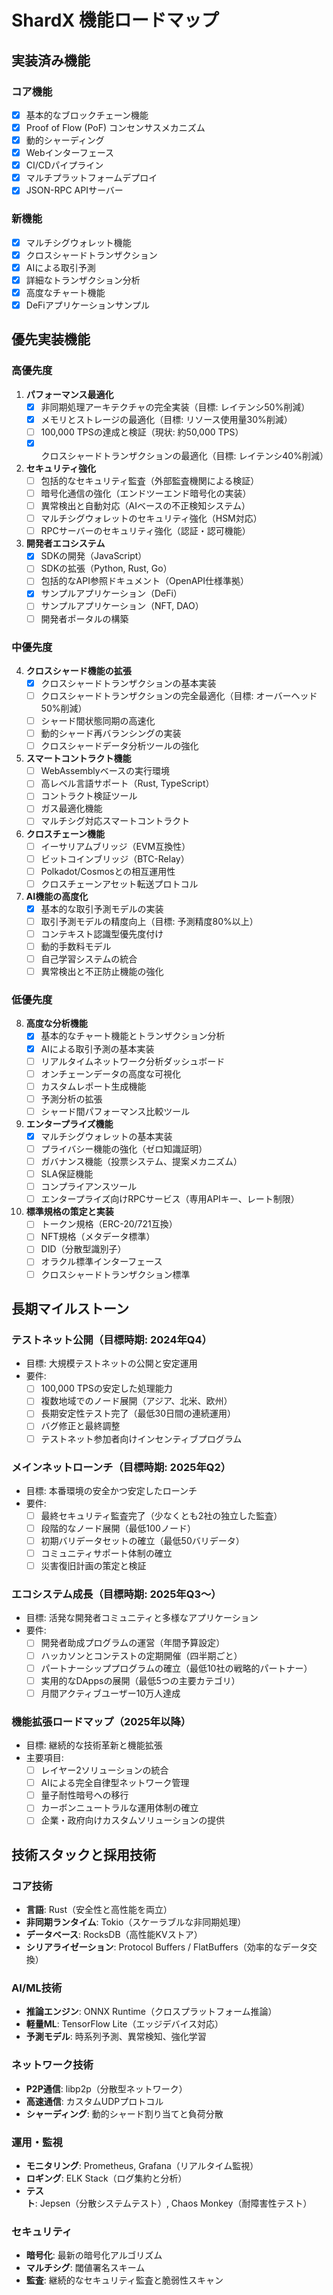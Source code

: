 # ShardX 機能ロードマップ

## 実装済み機能

### コア機能
- [x] 基本的なブロックチェーン機能
- [x] Proof of Flow (PoF) コンセンサスメカニズム
- [x] 動的シャーディング
- [x] Webインターフェース
- [x] CI/CDパイプライン
- [x] マルチプラットフォームデプロイ
- [x] JSON-RPC APIサーバー

### 新機能
- [x] マルチシグウォレット機能
- [x] クロスシャードトランザクション
- [x] AIによる取引予測
- [x] 詳細なトランザクション分析
- [x] 高度なチャート機能
- [x] DeFiアプリケーションサンプル

## 優先実装機能

### 高優先度
1. **パフォーマンス最適化**
   - [x] 非同期処理アーキテクチャの完全実装（目標: レイテンシ50%削減）
   - [x] メモリとストレージの最適化（目標: リソース使用量30%削減）
   - [ ] 100,000 TPSの達成と検証（現状: 約50,000 TPS）
   - [x] クロスシャードトランザクションの最適化（目標: レイテンシ40%削減）

2. **セキュリティ強化**
   - [ ] 包括的なセキュリティ監査（外部監査機関による検証）
   - [ ] 暗号化通信の強化（エンドツーエンド暗号化の実装）
   - [ ] 異常検出と自動対応（AIベースの不正検知システム）
   - [ ] マルチシグウォレットのセキュリティ強化（HSM対応）
   - [ ] RPCサーバーのセキュリティ強化（認証・認可機能）

3. **開発者エコシステム**
   - [x] SDKの開発（JavaScript）
   - [ ] SDKの拡張（Python, Rust, Go）
   - [ ] 包括的なAPI参照ドキュメント（OpenAPI仕様準拠）
   - [x] サンプルアプリケーション（DeFi）
   - [ ] サンプルアプリケーション（NFT, DAO）
   - [ ] 開発者ポータルの構築

### 中優先度
4. **クロスシャード機能の拡張**
   - [x] クロスシャードトランザクションの基本実装
   - [ ] クロスシャードトランザクションの完全最適化（目標: オーバーヘッド50%削減）
   - [ ] シャード間状態同期の高速化
   - [ ] 動的シャード再バランシングの実装
   - [ ] クロスシャードデータ分析ツールの強化

5. **スマートコントラクト機能**
   - [ ] WebAssemblyベースの実行環境
   - [ ] 高レベル言語サポート（Rust, TypeScript）
   - [ ] コントラクト検証ツール
   - [ ] ガス最適化機能
   - [ ] マルチシグ対応スマートコントラクト

6. **クロスチェーン機能**
   - [ ] イーサリアムブリッジ（EVM互換性）
   - [ ] ビットコインブリッジ（BTC-Relay）
   - [ ] Polkadot/Cosmosとの相互運用性
   - [ ] クロスチェーンアセット転送プロトコル

7. **AI機能の高度化**
   - [x] 基本的な取引予測モデルの実装
   - [ ] 取引予測モデルの精度向上（目標: 予測精度80%以上）
   - [ ] コンテキスト認識型優先度付け
   - [ ] 動的手数料モデル
   - [ ] 自己学習システムの統合
   - [ ] 異常検出と不正防止機能の強化

### 低優先度
8. **高度な分析機能**
   - [x] 基本的なチャート機能とトランザクション分析
   - [x] AIによる取引予測の基本実装
   - [ ] リアルタイムネットワーク分析ダッシュボード
   - [ ] オンチェーンデータの高度な可視化
   - [ ] カスタムレポート生成機能
   - [ ] 予測分析の拡張
   - [ ] シャード間パフォーマンス比較ツール

9. **エンタープライズ機能**
   - [x] マルチシグウォレットの基本実装
   - [ ] プライバシー機能の強化（ゼロ知識証明）
   - [ ] ガバナンス機能（投票システム、提案メカニズム）
   - [ ] SLA保証機能
   - [ ] コンプライアンスツール
   - [ ] エンタープライズ向けRPCサービス（専用APIキー、レート制限）

10. **標準規格の策定と実装**
    - [ ] トークン規格（ERC-20/721互換）
    - [ ] NFT規格（メタデータ標準）
    - [ ] DID（分散型識別子）
    - [ ] オラクル標準インターフェース
    - [ ] クロスシャードトランザクション標準

## 長期マイルストーン

### テストネット公開（目標時期: 2024年Q4）
- 目標: 大規模テストネットの公開と安定運用
- 要件:
  - [ ] 100,000 TPSの安定した処理能力
  - [ ] 複数地域でのノード展開（アジア、北米、欧州）
  - [ ] 長期安定性テスト完了（最低30日間の連続運用）
  - [ ] バグ修正と最終調整
  - [ ] テストネット参加者向けインセンティブプログラム

### メインネットローンチ（目標時期: 2025年Q2）
- 目標: 本番環境の安全かつ安定したローンチ
- 要件:
  - [ ] 最終セキュリティ監査完了（少なくとも2社の独立した監査）
  - [ ] 段階的なノード展開（最低100ノード）
  - [ ] 初期バリデータセットの確立（最低50バリデータ）
  - [ ] コミュニティサポート体制の確立
  - [ ] 災害復旧計画の策定と検証

### エコシステム成長（目標時期: 2025年Q3〜）
- 目標: 活発な開発者コミュニティと多様なアプリケーション
- 要件:
  - [ ] 開発者助成プログラムの運営（年間予算設定）
  - [ ] ハッカソンとコンテストの定期開催（四半期ごと）
  - [ ] パートナーシッププログラムの確立（最低10社の戦略的パートナー）
  - [ ] 実用的なDAppsの展開（最低5つの主要カテゴリ）
  - [ ] 月間アクティブユーザー10万人達成

### 機能拡張ロードマップ（2025年以降）
- 目標: 継続的な技術革新と機能拡張
- 主要項目:
  - [ ] レイヤー2ソリューションの統合
  - [ ] AIによる完全自律型ネットワーク管理
  - [ ] 量子耐性暗号への移行
  - [ ] カーボンニュートラルな運用体制の確立
  - [ ] 企業・政府向けカスタムソリューションの提供

## 技術スタックと採用技術

### コア技術
- **言語**: Rust（安全性と高性能を両立）
- **非同期ランタイム**: Tokio（スケーラブルな非同期処理）
- **データベース**: RocksDB（高性能KVストア）
- **シリアライゼーション**: Protocol Buffers / FlatBuffers（効率的なデータ交換）

### AI/ML技術
- **推論エンジン**: ONNX Runtime（クロスプラットフォーム推論）
- **軽量ML**: TensorFlow Lite（エッジデバイス対応）
- **予測モデル**: 時系列予測、異常検知、強化学習

### ネットワーク技術
- **P2P通信**: libp2p（分散型ネットワーク）
- **高速通信**: カスタムUDPプロトコル
- **シャーディング**: 動的シャード割り当てと負荷分散

### 運用・監視
- **モニタリング**: Prometheus, Grafana（リアルタイム監視）
- **ロギング**: ELK Stack（ログ集約と分析）
- **テスト**: Jepsen（分散システムテスト）, Chaos Monkey（耐障害性テスト）

### セキュリティ
- **暗号化**: 最新の暗号化アルゴリズム
- **マルチシグ**: 閾値署名スキーム
- **監査**: 継続的なセキュリティ監査と脆弱性スキャン
